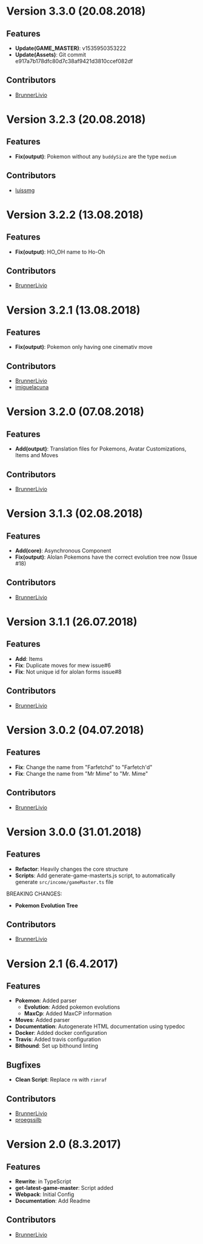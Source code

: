 # Version 3.3.0 (20.08.2018)

## Features

- **Update(GAME_MASTER)**: v1535950353222
- **Update(Assets)**: Git commit e917a7b178dfc80d7c38af9421d3810ccef082df

## Contributors

- [BrunnerLivio](https://github.com/BrunnerLivio/)

# Version 3.2.3 (20.08.2018)

## Features

- **Fix(output)**: Pokemon without any `buddySize` are the type `medium`

## Contributors

- [luissmg](https://github.com/luissmg)

# Version 3.2.2 (13.08.2018)

## Features

- **Fix(output)**: HO_OH name to Ho-Oh

## Contributors

- [BrunnerLivio](https://github.com/BrunnerLivio/)

# Version 3.2.1 (13.08.2018)

## Features

- **Fix(output)**: Pokemon only having one cinemativ move

## Contributors

- [BrunnerLivio](https://github.com/BrunnerLivio/)
- [imiguelacuna](https://github.com/imiguelacuna)

# Version 3.2.0 (07.08.2018)

## Features

- **Add(output)**: Translation files for Pokemons, Avatar Customizations, Items and Moves

## Contributors

- [BrunnerLivio](https://github.com/BrunnerLivio/)

# Version 3.1.3 (02.08.2018)

## Features

- **Add(core)**: Asynchronous Component
- **Fix(output)**: Alolan Pokemons have the correct evolution tree now (Issue #18)

## Contributors

- [BrunnerLivio](https://github.com/BrunnerLivio/)

# Version 3.1.1 (26.07.2018)

## Features

- **Add**: Items
- **Fix**: Duplicate moves for mew issue#6
- **Fix**: Not unique id for alolan forms issue#8

## Contributors

- [BrunnerLivio](https://github.com/BrunnerLivio/)


# Version 3.0.2 (04.07.2018)

## Features

- **Fix**: Change the name from "Farfetchd" to "Farfetch'd"
- **Fix**: Change the name from "Mr Mime" to "Mr. Mime"

## Contributors

- [BrunnerLivio](https://github.com/BrunnerLivio/)

# Version 3.0.0 (31.01.2018)

## Features

- **Refactor**: Heavily changes the core structure
- **Scripts**: Add generate-game-masterts.js script, to automatically generate `src/income/gameMaster.ts` file

BREAKING CHANGES:

- **Pokemon Evolution Tree**

## Contributors

- [BrunnerLivio](https://github.com/BrunnerLivio/)


# Version 2.1 (6.4.2017)

## Features

- **Pokemon**: Added parser
    - **Evolution**: Added pokemon evolutions
    - **MaxCp**: Added MaxCP information
- **Moves**: Added parser
- **Documentation**: Autogenerate HTML documentation using typedoc
- **Docker**: Added docker configuration
- **Travis**: Added travis configuration
- **Bithound**: Set up bithound linting

## Bugfixes

- **Clean Script**: Replace `rm` with `rimraf`

## Contributors

- [BrunnerLivio](https://github.com/BrunnerLivio/)
- [proegssilb](https://github.com/proegssilb)

# Version 2.0 (8.3.2017)

## Features

- **Rewrite**: in TypeScript 
- **get-latest-game-master**: Script added
- **Webpack**: Initial Config
- **Documentation**: Add Readme

## Contributors

- [BrunnerLivio](https://github.com/BrunnerLivio/)
